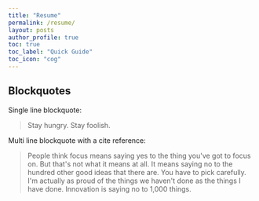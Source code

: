```yaml
---
title: "Resume"
permalink: /resume/
layout: posts
author_profile: true
toc: true
toc_label: "Quick Guide"
toc_icon: "cog"
---
```


## Blockquotes

Single line blockquote:

> Stay hungry. Stay foolish.

Multi line blockquote with a cite reference:

> People think focus means saying yes to the thing you've got to focus on. But that's not what it means at all. It means saying no to the hundred other good ideas that there are. You have to pick carefully. I'm actually as proud of the things we haven't done as the things I have done. Innovation is saying no to 1,000 things.